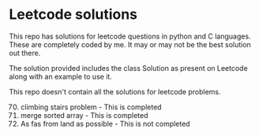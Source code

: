 # Leetcode solutions
This repo has solutions for leetcode questions in python and C languages.
These are completely coded by me. It may or may not be the best solution out there.

The solution provided includes the class Solution as present on Leetcode along with an example to use it.

This repo doesn't contain all the solutions for leetcode problems.

70. climbing stairs problem         - This is completed
88. merge sorted array              - This is completed
1162. As fas from land as possible  - This is not completed
